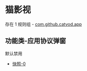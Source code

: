 # 猫影视

存在 1 规则组 - [com.github.catvod.app](/src/apps/com.github.catvod.app.ts)

## 功能类-应用协议弹窗

默认禁用

- [快照-0](https://i.gkd.li/i/13938918)
